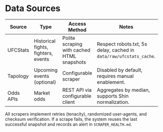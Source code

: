 # Data Sources

| Source | Type | Access Method | Notes |
| --- | --- | --- | --- |
| UFCStats | Historical fights, fighters, events | Polite scraping with cached HTML snapshots | Respect robots.txt, 5s delay, cached in `data/raw/ufcstats_cache`. |
| Tapology | Upcoming events (optional) | Configurable scraper | Disabled by default, requires manual enablement. |
| Odds APIs | Market odds | REST API via configurable client | Aggregates by median, supports Shin normalization. |

All scrapers implement retries (tenacity), randomized user-agents, and checksum verification. If a scrape fails, the system reuses the last successful snapshot and records an alert in `SCRAPER_HEALTH.md`.
